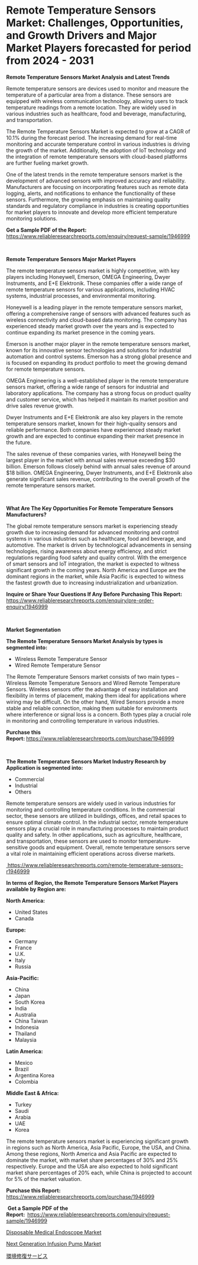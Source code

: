 <p><h1>Remote Temperature Sensors Market: Challenges, Opportunities, and Growth Drivers and Major Market Players forecasted for period from 2024 - 2031</h1></p><p><strong>Remote Temperature Sensors Market Analysis and Latest Trends</strong></p>
<p><p>Remote temperature sensors are devices used to monitor and measure the temperature of a particular area from a distance. These sensors are equipped with wireless communication technology, allowing users to track temperature readings from a remote location. They are widely used in various industries such as healthcare, food and beverage, manufacturing, and transportation.</p><p>The Remote Temperature Sensors Market is expected to grow at a CAGR of 10.1% during the forecast period. The increasing demand for real-time monitoring and accurate temperature control in various industries is driving the growth of the market. Additionally, the adoption of IoT technology and the integration of remote temperature sensors with cloud-based platforms are further fueling market growth.</p><p>One of the latest trends in the remote temperature sensors market is the development of advanced sensors with improved accuracy and reliability. Manufacturers are focusing on incorporating features such as remote data logging, alerts, and notifications to enhance the functionality of these sensors. Furthermore, the growing emphasis on maintaining quality standards and regulatory compliance in industries is creating opportunities for market players to innovate and develop more efficient temperature monitoring solutions.</p></p>
<p><strong>Get a Sample PDF of the Report:&nbsp;</strong> <a href="https://www.reliableresearchreports.com/enquiry/request-sample/1946999">https://www.reliableresearchreports.com/enquiry/request-sample/1946999</a></p>
<p>&nbsp;</p>
<p><strong>Remote Temperature Sensors Major Market Players</strong></p>
<p><p>The remote temperature sensors market is highly competitive, with key players including Honeywell, Emerson, OMEGA Engineering, Dwyer Instruments, and E+E Elektronik. These companies offer a wide range of remote temperature sensors for various applications, including HVAC systems, industrial processes, and environmental monitoring.</p><p>Honeywell is a leading player in the remote temperature sensors market, offering a comprehensive range of sensors with advanced features such as wireless connectivity and cloud-based data monitoring. The company has experienced steady market growth over the years and is expected to continue expanding its market presence in the coming years.</p><p>Emerson is another major player in the remote temperature sensors market, known for its innovative sensor technologies and solutions for industrial automation and control systems. Emerson has a strong global presence and is focused on expanding its product portfolio to meet the growing demand for remote temperature sensors.</p><p>OMEGA Engineering is a well-established player in the remote temperature sensors market, offering a wide range of sensors for industrial and laboratory applications. The company has a strong focus on product quality and customer service, which has helped it maintain its market position and drive sales revenue growth.</p><p>Dwyer Instruments and E+E Elektronik are also key players in the remote temperature sensors market, known for their high-quality sensors and reliable performance. Both companies have experienced steady market growth and are expected to continue expanding their market presence in the future.</p><p>The sales revenue of these companies varies, with Honeywell being the largest player in the market with annual sales revenue exceeding $30 billion. Emerson follows closely behind with annual sales revenue of around $18 billion. OMEGA Engineering, Dwyer Instruments, and E+E Elektronik also generate significant sales revenue, contributing to the overall growth of the remote temperature sensors market.</p></p>
<p>&nbsp;</p>
<p><strong>What Are The Key Opportunities For Remote Temperature Sensors Manufacturers?</strong></p>
<p><p>The global remote temperature sensors market is experiencing steady growth due to increasing demand for advanced monitoring and control systems in various industries such as healthcare, food and beverage, and automotive. The market is driven by technological advancements in sensing technologies, rising awareness about energy efficiency, and strict regulations regarding food safety and quality control. With the emergence of smart sensors and IoT integration, the market is expected to witness significant growth in the coming years. North America and Europe are the dominant regions in the market, while Asia Pacific is expected to witness the fastest growth due to increasing industrialization and urbanization.</p></p>
<p><strong>Inquire or Share Your Questions If Any Before Purchasing This Report:</strong> <a href="https://www.reliableresearchreports.com/enquiry/pre-order-enquiry/1946999">https://www.reliableresearchreports.com/enquiry/pre-order-enquiry/1946999</a></p>
<p>&nbsp;</p>
<p><strong>Market Segmentation</strong></p>
<p><strong>The Remote Temperature Sensors Market Analysis by types is segmented into:</strong></p>
<p><ul><li>Wireless Remote Temperature Sensor</li><li>Wired Remote Temperature Sensor</li></ul></p>
<p><p>The Remote Temperature Sensors market consists of two main types – Wireless Remote Temperature Sensors and Wired Remote Temperature Sensors. Wireless sensors offer the advantage of easy installation and flexibility in terms of placement, making them ideal for applications where wiring may be difficult. On the other hand, Wired Sensors provide a more stable and reliable connection, making them suitable for environments where interference or signal loss is a concern. Both types play a crucial role in monitoring and controlling temperature in various industries.</p></p>
<p><strong>Purchase this Report:&nbsp;</strong><a href="https://www.reliableresearchreports.com/purchase/1946999">https://www.reliableresearchreports.com/purchase/1946999</a></p>
<p>&nbsp;</p>
<p><strong>The Remote Temperature Sensors Market Industry Research by Application is segmented into:</strong></p>
<p><ul><li>Commercial</li><li>Industrial</li><li>Others</li></ul></p>
<p><p>Remote temperature sensors are widely used in various industries for monitoring and controlling temperature conditions. In the commercial sector, these sensors are utilized in buildings, offices, and retail spaces to ensure optimal climate control. In the industrial sector, remote temperature sensors play a crucial role in manufacturing processes to maintain product quality and safety. In other applications, such as agriculture, healthcare, and transportation, these sensors are used to monitor temperature-sensitive goods and equipment. Overall, remote temperature sensors serve a vital role in maintaining efficient operations across diverse markets.</p></p>
<p><a href="https://www.reliableresearchreports.com/remote-temperature-sensors-r1946999">&nbsp;https://www.reliableresearchreports.com/remote-temperature-sensors-r1946999</a></p>
<p><strong>In terms of Region, the Remote Temperature Sensors Market Players available by Region are:</strong></p>
<p>
    <p> <strong> North America: </strong>
        <ul>
            <li>United States</li>
            <li>Canada</li>
        </ul>
        </p> 
    <p> <strong> Europe: </strong>
        <ul>
            <li>Germany</li>
            <li>France</li>
            <li>U.K.</li>
            <li>Italy</li>
            <li>Russia</li>
        </ul>
        </p> 
    <p> <strong> Asia-Pacific: </strong>
        <ul>
            <li>China</li>
            <li>Japan</li>
            <li>South Korea</li>
            <li>India</li>
            <li>Australia</li>
            <li>China Taiwan</li>
            <li>Indonesia</li>
            <li>Thailand</li>
            <li>Malaysia</li>
        </ul>
        </p> 
    <p> <strong> Latin America: </strong>
        <ul>
            <li>Mexico</li>
            <li>Brazil</li>
            <li>Argentina Korea</li>
            <li>Colombia</li>
        </ul>
        </p> 
    <p> <strong> Middle East & Africa: </strong>
        <ul>
            <li>Turkey</li>
            <li>Saudi</li>
            <li>Arabia</li>
            <li>UAE</li>
            <li>Korea</li>
        </ul>
    </p>
    </p>
<p><p>The remote temperature sensors market is experiencing significant growth in regions such as North America, Asia Pacific, Europe, the USA, and China. Among these regions, North America and Asia Pacific are expected to dominate the market, with market share percentages of 30% and 25% respectively. Europe and the USA are also expected to hold significant market share percentages of 20% each, while China is projected to account for 5% of the market valuation.</p></p>
<p><strong>Purchase this Report: </strong><a href="https://www.reliableresearchreports.com/purchase/1946999">https://www.reliableresearchreports.com/purchase/1946999</a></p>
<p>&nbsp;<strong>Get a Sample PDF of the Report:&nbsp;&nbsp;</strong><a href="https://www.reliableresearchreports.com/enquiry/request-sample/1946999">https://www.reliableresearchreports.com/enquiry/request-sample/1946999</a></p>
<p><strong></strong></p>
<p><p><a href="https://cedar-agate-3da.notion.site/Disposable-Medical-Endoscope-Market-Comprehensive-Assessment-by-Type-Application-and-Geography-93cf515865474c58a8c6fa05cff33ac7">Disposable Medical Endoscope Market</a></p><p><a href="https://copper-carbon-84f.notion.site/Next-Generation-Infusion-Pump-Market-Insight-Market-Trends-Growth-Forecasted-from-2024-TO-2031-6fa373718ef04e09b98746f0cad45ae0">Next Generation Infusion Pump Market</a></p><p><a href="https://github.com/SantosDicki04/Market-Research-Report-List-1/blob/main/899496634031.md">環境修復サービス</a></p></p>